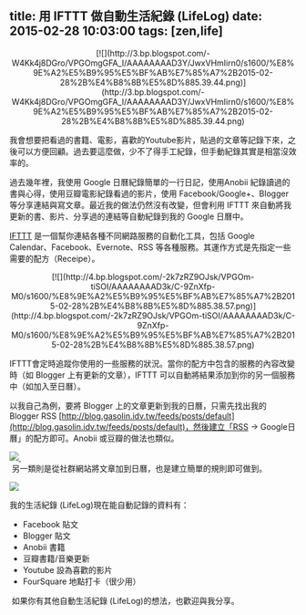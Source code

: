 title: 用 IFTTT 做自動生活紀錄 (LifeLog)
date: 2015-02-28 10:03:00
tags: [zen,life]
---

<div class="separator" style="clear: both; text-align: center;">[![](http://3.bp.blogspot.com/-W4Kk4j8DGro/VPGOmgGFA_I/AAAAAAAAD3Y/JwxVHmIirn0/s1600/%E8%9E%A2%E5%B9%95%E5%BF%AB%E7%85%A7%2B2015-02-28%2B%E4%B8%8B%E5%8D%885.39.44.png)](http://3.bp.blogspot.com/-W4Kk4j8DGro/VPGOmgGFA_I/AAAAAAAAD3Y/JwxVHmIirn0/s1600/%E8%9E%A2%E5%B9%95%E5%BF%AB%E7%85%A7%2B2015-02-28%2B%E4%B8%8B%E5%8D%885.39.44.png)</div>

我會想要把看過的書籍、電影，喜歡的Youtube影片，貼過的文章等記錄下來，之後可以方便回顧。過去要這麼做，少不了得手工紀錄，但手動紀錄其實是相當沒效率的。  

過去幾年裡，我使用 Google 日曆紀錄簡單的一行日記，使用Anobii 紀錄讀過的書與心得，使用豆瓣電影紀錄看過的影片，使用 Facebook/Google+、Blogger 等分享連結與寫文章。最近我的做法仍然沒有改變，但會利用 IFTTT 來自動將我更新的書、影片、分享過的連結等自動紀錄到我的 Google 日曆中。  

[IFTTT](https://ifttt.com/) 是一個幫你連結各種不同網路服務的自動化工具，包括 Google Calendar、Facebook、Evernote、RSS 等各種服務。其運作方式是先指定一些需要的配方（Receipe）。  

<div class="separator" style="clear: both; text-align: center;">[![](http://4.bp.blogspot.com/-2k7zRZ9OJsk/VPGOm-tiSOI/AAAAAAAAD3k/C-9ZnXfp-M0/s1600/%E8%9E%A2%E5%B9%95%E5%BF%AB%E7%85%A7%2B2015-02-28%2B%E4%B8%8B%E5%8D%885.38.57.png)](http://4.bp.blogspot.com/-2k7zRZ9OJsk/VPGOm-tiSOI/AAAAAAAAD3k/C-9ZnXfp-M0/s1600/%E8%9E%A2%E5%B9%95%E5%BF%AB%E7%85%A7%2B2015-02-28%2B%E4%B8%8B%E5%8D%885.38.57.png)</div>

IFTTT會定時追蹤你使用的一些服務的狀況。當你的配方中包含的服務的內容改變時（如 Blogger 上有更新的文章），IFTTT 可以自動將結果添加到你的另一個服務中（如加入至日曆）。  

以我自己為例，要將 Blogger 上的文章更新到我的日曆，只需先找出我的 Blogger RSS [http://blog.gasolin.idv.tw/feeds/posts/default](http://blog.gasolin.idv.tw/feeds/posts/default)，然後建立「RSS -> Google日曆」的配方即可。Anobii 或豆瓣的做法也類似。  

[![](http://3.bp.blogspot.com/-W4Kk4j8DGro/VPGOmgGFA_I/AAAAAAAAD3Y/JwxVHmIirn0/s1600/%E8%9E%A2%E5%B9%95%E5%BF%AB%E7%85%A7%2B2015-02-28%2B%E4%B8%8B%E5%8D%885.39.44.png) ](http://3.bp.blogspot.com/-W4Kk4j8DGro/VPGOmgGFA_I/AAAAAAAAD3Y/JwxVHmIirn0/s1600/%E8%9E%A2%E5%B9%95%E5%BF%AB%E7%85%A7%2B2015-02-28%2B%E4%B8%8B%E5%8D%885.39.44.png)  
 另一類則是從社群網站將文章加到日曆，也是建立簡單的規則即可做到。  

[![](http://4.bp.blogspot.com/-2k7zRZ9OJsk/VPGOm-tiSOI/AAAAAAAAD3k/C-9ZnXfp-M0/s1600/%E8%9E%A2%E5%B9%95%E5%BF%AB%E7%85%A7%2B2015-02-28%2B%E4%B8%8B%E5%8D%885.38.57.png)](http://4.bp.blogspot.com/-2k7zRZ9OJsk/VPGOm-tiSOI/AAAAAAAAD3k/C-9ZnXfp-M0/s1600/%E8%9E%A2%E5%B9%95%E5%BF%AB%E7%85%A7%2B2015-02-28%2B%E4%B8%8B%E5%8D%885.38.57.png)  

我的生活紀錄 (LifeLog)現在能自動記錄的資料有：  

*   Facebook 貼文
*   Blogger 貼文
*   Anobii 書籍
*   豆瓣書籍/音樂更新
*   Youtube 設為喜歡的影片
*   FourSquare 地點打卡（很少用）

 如果你有其他自動生活紀錄 (LifeLog)的想法，也歡迎與我分享。